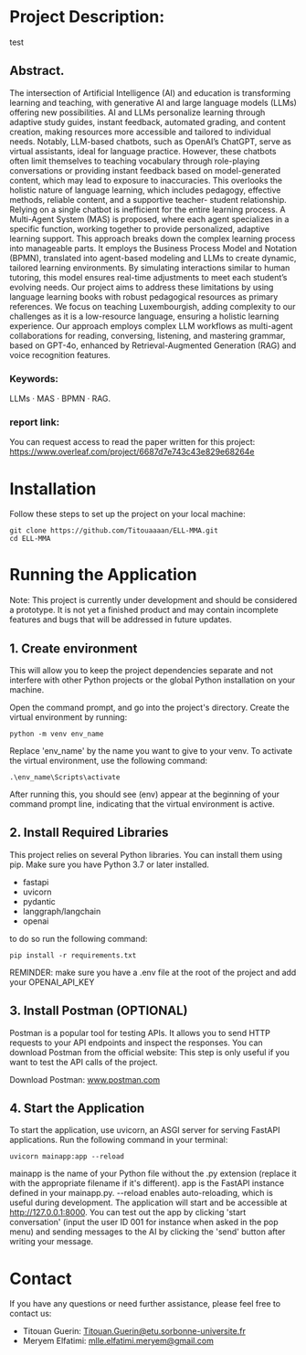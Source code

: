 # Project Description:
test

## Abstract. 
The intersection of Artificial Intelligence (AI) and education
is transforming learning and teaching, with generative AI and large language models (LLMs) offering new possibilities. 
AI and LLMs personalize learning through adaptive study guides, instant feedback, automated
grading, and content creation, making resources more accessible and tailored to individual needs. 
Notably, LLM-based chatbots, such as OpenAI’s ChatGPT, serve as virtual assistants, ideal for language practice.
However, these chatbots often limit themselves to teaching vocabulary
through role-playing conversations or providing instant feedback based
on model-generated content, which may lead to exposure to inaccuracies.
This overlooks the holistic nature of language learning, which includes
pedagogy, effective methods, reliable content, and a supportive teacher-
student relationship. Relying on a single chatbot is inefficient for the entire learning process. A Multi-Agent System (MAS) is proposed, where
each agent specializes in a specific function, working together to provide
personalized, adaptive learning support. This approach breaks down the
complex learning process into manageable parts. It employs the Business Process Model and Notation (BPMN), translated into agent-based
modeling and LLMs to create dynamic, tailored learning environments.
By simulating interactions similar to human tutoring, this model ensures
real-time adjustments to meet each student’s evolving needs.
Our project aims to address these limitations by using language learning books with robust pedagogical resources as primary references. 
We focus on teaching Luxembourgish, adding complexity to our challenges
as it is a low-resource language, ensuring a holistic learning experience.
Our approach employs complex LLM workflows as multi-agent collaborations for reading, conversing, listening, and mastering grammar, based
on GPT-4o, enhanced by Retrieval-Augmented Generation (RAG) and voice recognition features.

### Keywords: 
LLMs · MAS · BPMN · RAG.

### report link:
You can request access to read the paper written for this project:
https://www.overleaf.com/project/6687d7e743c43e829e68264e

# Installation
Follow these steps to set up the project on your local machine:
```
git clone https://github.com/Titouaaaan/ELL-MMA.git
cd ELL-MMA
```

# Running the Application
Note: This project is currently under development and should be considered a prototype. It is not yet a finished product and may contain incomplete features and bugs that will be addressed in future updates.

## 1. Create environment
This will allow you to keep the project dependencies separate and not interfere with other Python projects or the global Python installation on your machine.

Open the command prompt, and go into the project's directory. Create the virtual environment by running:
```
python -m venv env_name
```
Replace 'env_name' by the name you want to give to your venv.
To activate the virtual environment, use the following command:
```
.\env_name\Scripts\activate
```

After running this, you should see (env) appear at the beginning of your command prompt line, indicating that the virtual environment is active.

## 2. Install Required Libraries
This project relies on several Python libraries. You can install them using pip. Make sure you have Python 3.7 or later installed.
- fastapi
- uvicorn
- pydantic
- langgraph/langchain
- openai

to do so run the following command:

```
pip install -r requirements.txt
```

REMINDER: make sure you have a .env file at the root of the project and add your OPENAI_API_KEY

## 3. Install Postman (OPTIONAL)
Postman is a popular tool for testing APIs. It allows you to send HTTP requests to your API endpoints and inspect the responses. You can download Postman from the official website:
This step is only useful if you want to test the API calls of the project.

Download Postman: www.postman.com

## 4. Start the Application
To start the application, use uvicorn, an ASGI server for serving FastAPI applications. Run the following command in your terminal:
```
uvicorn mainapp:app --reload
```

mainapp is the name of your Python file without the .py extension (replace it with the appropriate filename if it's different).
app is the FastAPI instance defined in your mainapp.py.
--reload enables auto-reloading, which is useful during development.
The application will start and be accessible at http://127.0.0.1:8000.
You can test out the app by clicking 'start conversation' (input the user ID 001 for instance when asked in the pop menu) and sending messages to the AI by clicking the 'send' button after writing your message.

# Contact
If you have any questions or need further assistance, please feel free to contact us:
- Titouan Guerin: Titouan.Guerin@etu.sorbonne-universite.fr
- Meryem Elfatimi: mlle.elfatimi.meryem@gmail.com